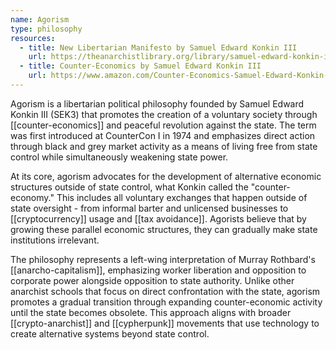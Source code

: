 ```yaml
---
name: Agorism
type: philosophy
resources:
  - title: New Libertarian Manifesto by Samuel Edward Konkin III
    url: https://theanarchistlibrary.org/library/samuel-edward-konkin-iii-new-libertarian-manifesto
  - title: Counter-Economics by Samuel Edward Konkin III
    url: https://www.amazon.com/Counter-Economics-Samuel-Edward-Konkin-III-ebook/dp/B07KM79V9B
---
```


Agorism is a libertarian political philosophy founded by Samuel Edward Konkin III (SEK3) that promotes the creation of a voluntary society through [[counter-economics]] and peaceful revolution against the state. The term was first introduced at CounterCon I in 1974 and emphasizes direct action through black and grey market activity as a means of living free from state control while simultaneously weakening state power.

At its core, agorism advocates for the development of alternative economic structures outside of state control, what Konkin called the "counter-economy." This includes all voluntary exchanges that happen outside of state oversight - from informal barter and unlicensed businesses to [[cryptocurrency]] usage and [[tax avoidance]]. Agorists believe that by growing these parallel economic structures, they can gradually make state institutions irrelevant.

The philosophy represents a left-wing interpretation of Murray Rothbard's [[anarcho-capitalism]], emphasizing worker liberation and opposition to corporate power alongside opposition to state authority. Unlike other anarchist schools that focus on direct confrontation with the state, agorism promotes a gradual transition through expanding counter-economic activity until the state becomes obsolete. This approach aligns with broader [[crypto-anarchist]] and [[cypherpunk]] movements that use technology to create alternative systems beyond state control.
